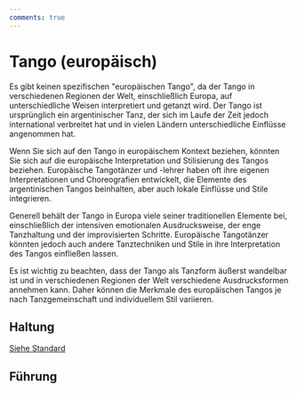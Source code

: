 ```yaml
---
comments: true
---
```

# Tango (europäisch)

Es gibt keinen spezifischen "europäischen Tango", da der Tango in verschiedenen Regionen der Welt, einschließlich Europa, auf unterschiedliche Weisen interpretiert und getanzt wird. Der Tango ist ursprünglich ein argentinischer Tanz, der sich im Laufe der Zeit jedoch international verbreitet hat und in vielen Ländern unterschiedliche Einflüsse angenommen hat.

Wenn Sie sich auf den Tango in europäischem Kontext beziehen, könnten Sie sich auf die europäische Interpretation und Stilisierung des Tangos beziehen. Europäische Tangotänzer und -lehrer haben oft ihre eigenen Interpretationen und Choreografien entwickelt, die Elemente des argentinischen Tangos beinhalten, aber auch lokale Einflüsse und Stile integrieren.

Generell behält der Tango in Europa viele seiner traditionellen Elemente bei, einschließlich der intensiven emotionalen Ausdrucksweise, der enge Tanzhaltung und der improvisierten Schritte. Europäische Tangotänzer könnten jedoch auch andere Tanztechniken und Stile in ihre Interpretation des Tangos einfließen lassen.

Es ist wichtig zu beachten, dass der Tango als Tanzform äußerst wandelbar ist und in verschiedenen Regionen der Welt verschiedene Ausdrucksformen annehmen kann. Daher können die Merkmale des europäischen Tangos je nach Tanzgemeinschaft und individuellem Stil variieren.

## Haltung

[Siehe Standard](../index.md#haltung)

## Führung

